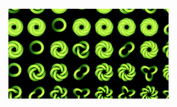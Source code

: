 

<!-- +++ DO NOT REMOVE THIS COMMENT +++ DO NOT ADD OR EDIT ANY TEXT BEFORE THIS LINE +++ IT WOULD BE A REALLY BAD IDEA +++ -->

[![Thumbnail](Rosace3C.png)](https://www.shadertoy.com/view/Ms3SzB "View on Shadertoy.com")

<!-- +++ DO NOT REMOVE THIS COMMENT +++ DO NOT EDIT ANY TEXT THAT COMES AFTER THIS LINE +++ TRUST ME: JUST DON'T DO IT +++ -->

